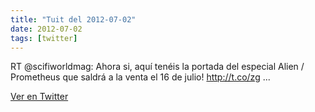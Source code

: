 ```yaml
---
title: "Tuit del 2012-07-02"
date: 2012-07-02
tags: [twitter]
---
```


RT @scifiworldmag: Ahora si, aquí tenéis la portada del especial Alien / Prometheus que saldrá a la venta el 16 de julio! http://t.co/zg ...



[Ver en Twitter](https://twitter.com/i/web/status/219765705615216641)
